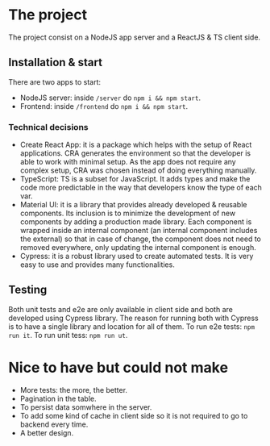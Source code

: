 # The project

The project consist on a NodeJS app server and a ReactJS & TS client side.

## Installation & start

There are two apps to start:

- NodeJS server: inside `/server` do `npm i && npm start`.
- Frontend: inside `/frontend` do `npm i && npm start`.

### Technical decisions

- Create React App: it is a package which helps with the setup of React applications. CRA generates the environment so that the developer is able to work with minimal setup. As the app does not require any complex setup, CRA was chosen instead of doing everything manually.
- TypeScript: TS is a subset for JavaScript. It adds types and make the code more predictable in the way that developers know the type of each var.
- Material UI: it is a library that provides already developed & reusable components. Its inclusion is to minimize the development of new components by adding a production made library.
  Each component is wrapped inside an internal component (an internal component includes the external) so that in case of change, the component does not need to removed everywhere, only updating the internal component is enough.
- Cypress: it is a robust library used to create automated tests. It is very easy to use and provides many functionalities.

## Testing

Both unit tests and e2e are only available in client side and both are developed using Cypress library. The reason for running both with Cypress is to have a single library and location for all of them.
To run e2e tests: `npm run it`.
To run unit tess: `npm run ut`.

# Nice to have but could not make

- More tests: the more, the better.
- Pagination in the table.
- To persist data somwhere in the server.
- To add some kind of cache in client side so it is not required to go to backend every time.
- A better design.
